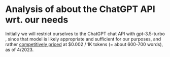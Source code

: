 # Analysis of about the ChatGPT API wrt. our needs

Initially we will restrict ourselves to the ChatGPT chat API with gpt-3.5-turbo , since that model is likely 
appropriate and sufficient for our purposes, and rather [competitively priced](https://openai.com/pricing) at
$0.002 / 1K tokens (= about 600-700 words), as of 4/2023.
